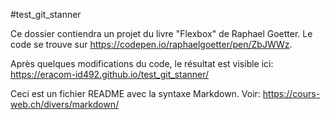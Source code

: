#test_git_stanner

Ce dossier contiendra un projet du livre "Flexbox" de Raphael Goetter. Le code se trouve sur https://codepen.io/raphaelgoetter/pen/ZbJWWz.

Après quelques modifications du code, le résultat est visible ici: https://eracom-id492.github.io/test_git_stanner/




Ceci est un fichier README avec la syntaxe Markdown.
Voir: https://cours-web.ch/divers/markdown/
